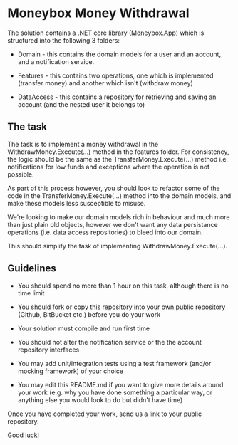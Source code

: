 # Moneybox Money Withdrawal


The solution contains a .NET core library (Moneybox.App) which is structured into the following 3 folders:


* Domain - this contains the domain models for a user and an account, and a notification service.

* Features - this contains two operations, one which is implemented (transfer money) and another which isn't (withdraw money)

* DataAccess - this contains a repository for retrieving and saving an account (and the nested user it belongs to)



## The task


The task is to implement a money withdrawal in the WithdrawMoney.Execute(...) method in the features folder. 
For consistency, the logic should be the same as the TransferMoney.Execute(...) method i.e. 
notifications for low funds 
and exceptions where the operation is not possible. 



As part of this process however, you should look to refactor some of the code in the TransferMoney.Execute(...) method into the domain models, 
and make these models less susceptible to misuse. 

We're looking to make our domain models rich in behaviour 
and much more than just plain old objects, however we don't want any data persistance operations (i.e. data access repositories) to bleed into our domain. 

This should simplify the task of implementing WithdrawMoney.Execute(...).



## Guidelines


* You should spend no more than 1 hour on this task, although there is no time limit

* You should fork or copy this repository into your own public repository (Github, BitBucket etc.) before you do your work

* Your solution must compile and run first time

* You should not alter the notification service or the the account repository interfaces

* You may add unit/integration tests using a test framework (and/or mocking framework) of your choice

* You may edit this README.md if you want to give more details around your work (e.g. why you have done something a particular way, 
or anything else you would look to do but didn't have time)


Once you have completed your work, send us a link to your public repository.



Good luck!
